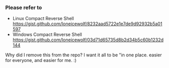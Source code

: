 ### Please refer to
- Linux Compact Reverse Shell https://gist.github.com/loneicewolf/8232aad5722e1e7de9d92932b5a01597
- Windows Compact Reverse Shell https://gist.github.com/loneicewolf/03d71d65735d8b2d34b5c60b1232d144

Why did I remove this from the repo? I want it all to be "in one place. easier for everyone, and easier for me. :)
